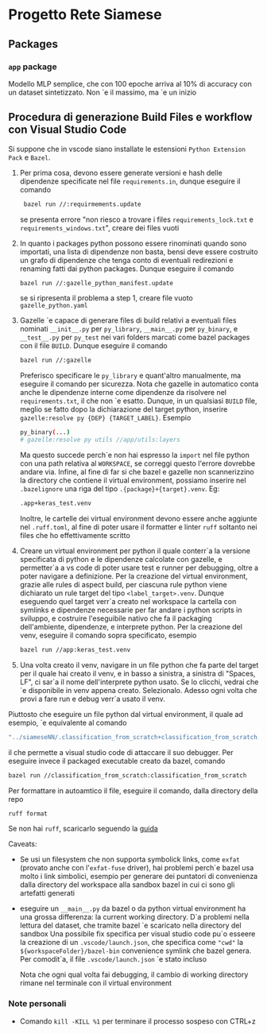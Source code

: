 # Progetto Rete Siamese
## Packages
### `app` package
Modello MLP semplice, che con 100 epoche arriva al 10% di accuracy con un dataset sintetizzato.
Non \`e il massimo, ma \`e un inizio

## Procedura di generazione Build Files e workflow con Visual Studio Code
Si suppone che in vscode siano installate le estensioni `Python Extension Pack` e `Bazel`.
1. Per prima cosa, devono essere generate versioni e hash delle dipendenze specificate nel file 
   `requirements.in`, dunque eseguire il comando 
   ```sh
    bazel run //:requirmements.update
   ```
   se presenta errore "non riesco a trovare i files `requirements_lock.txt` e 
   `requirements_windows.txt`", creare dei files vuoti

2. In quanto i packages python possono essere rinominati quando sono importati, una lista di dipendenze 
   non basta, bensi deve essere costruito un grafo di dipendenze che tenga conto di eventuali redirezioni
   e renaming fatti dai python packages. Dunque eseguire il comando
   ```sh
   bazel run //:gazelle_python_manifest.update
   ```
   se si ripresenta il problema a step 1, creare file vuoto `gazelle_python.yaml`

3. Gazelle \`e capace di generare files di build relativi a eventuali files nominati `__init__.py` per 
   `py_library`, `__main__.py` per `py_binary`, e `__test__.py` per `py_test` nei vari folders marcati 
   come bazel packages con il file `BUILD`. Dunque eseguire il comando
   ```sh
   bazel run //:gazelle
   ```
   Preferisco specificare le `py_library` e quant'altro manualmente, ma eseguire il comando per 
   sicurezza.
   Nota che gazelle in automatico conta anche le dipendenze interne come dipendenze da risolvere nel
   `requirements.txt`, il che non \`e esatto. Dunque, in un qualsiasi `BUILD` file, meglio se fatto
   dopo la dichiarazione del target python, inserire `gazelle:resolve py {DEP} {TARGET_LABEL}`. Esempio
   ```sh
   py_binary(...)
   # gazelle:resolve py utils //app/utils:layers
   ```
   Ma questo succede perch\`e non hai espresso la `import` nel file python con una path relativa al `WORKSPACE`,
   se correggi questo l'errore dovrebbe andare via.
   Infine, al fine di far si che bazel e gazelle non scannerizzino la directory che contiene il virtual 
   environment, possiamo inserire nel `.bazelignore` una riga del tipo `.{package}+{target}.venv`. Eg:
   ```sh
   .app+keras_test.venv
   ```
   Inoltre, le cartelle dei virtual environment devono essere anche aggiunte nel `.ruff.toml`, al
   fine di poter usare il formatter e linter `ruff` soltanto nei files che ho effettivamente scritto

4. Creare un virtual environment per python il quale conterr\`a la versione specificata di python e le 
   dipendenze calcolate con gazelle, e permetter\`a a vs code di poter usare test e runner per 
   debugging, oltre a poter navigare a definizione. Per la creazione del virtual environment, 
   grazie alle rules di aspect build, per ciascuna rule python viene dichiarato un rule target
   del tipo `<label_target>.venv`. Dunque eseguendo quel target verr\`a creato nel workspace la cartella
   con symlinks e dipendenze necessarie per far andare i python scripts in sviluppo, e costruire 
   l'eseguibile nativo che fa il packaging dell'ambiente, dipendenze, e interprete python. 
   Per la creazione del venv, eseguire il comando sopra specificato, esempio
   ```sh
   bazel run //app:keras_test.venv
   ```

5. Una volta creato il venv, navigare in un file python che fa parte del target per il quale hai
   creato il venv, e in basso a sinistra, a sinistra di "Spaces, LF", ci sar\`a il nome dell'interprete
   python usato. Se lo clicchi, vedrai che \`e disponibile in venv appena creato. Selezionalo.
   Adesso ogni volta che provi a fare run e debug verr\`a usato il venv.

Piuttosto che eseguire un file python dal virtual environment, il quale ad esempio, 
\`e equivalente al comando
```sh
"../siameseNN/.classification_from_scratch+classification_from_scratch.venv/bin/python" "/siameseNN/classification_from_scratch/__main__.py"
```
il che permette a visual studio code di attaccare il suo debugger.
Per eseguire invece il packaged executable creato da bazel, comando
```sh
bazel run //classification_from_scratch:classification_from_scratch
```

Per formattare in autoamtico il file, eseguire il comando, dalla directory della repo
```sh
ruff format
```
Se non hai `ruff`, scaricarlo seguendo la [guida](https://github.com/astral-sh/ruff)

Caveats:
- Se usi un filesystem che non supporta symbolick links, come `exfat` (provato anche con 
  l'`exfat-fuse` driver), hai problemi perch\`e bazel usa molto i link simbolici, esempio per generare 
  dei puntatori di convenienza dalla directory del workspace alla sandbox bazel in cui ci sono gli 
  artefatti generati

- eseguire un `__main__.py` da bazel o da python virtual environment ha una grossa differenza: la 
  current working directory. D\`a problemi nella lettura del dataset, che tramite bazel \`e scaricato
  nella directory del sandbox
  Una possibile fix specifica per visual studio code pu\`o esseere la creazione di 
  un `.vscode/launch.json`, che specifica come `"cwd"` la `${workspaceFolder}/bazel-bin` convenience
  symlink che bazel genera.
  Per comodit\`a, il file `.vscode/launch.json` \`e stato incluso

  Nota che ogni qual volta fai debugging, il cambio di working directory rimane nel terminale con il 
  virtual environment

### Note personali

- Comando `kill -KILL %1` per terminare il processo sospeso con CTRL+z